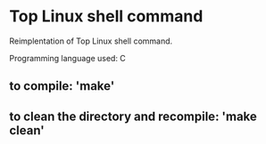 # Top Linux shell command

Reimplentation of Top Linux shell command. 

Programming language used: C

## to compile: 'make'
## to clean the directory and recompile: 'make clean'
